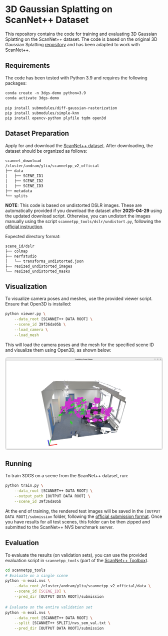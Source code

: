 # 3D Gaussian Splatting on ScanNet++ Dataset
This repository contains the code for training and evaluating 3D Gaussian Splatting on the ScanNet++ dataset. The code is based on the original 3D Gaussian Splatting [repository](https://github.com/graphdeco-inria/gaussian-splatting) and has been adapted to work with ScanNet++.

## Requirements
The code has been tested with Python 3.9 and requires the following packages:
```
conda create -n 3dgs-demo python=3.9
conda activate 3dgs-demo

pip install submodules/diff-gaussian-rasterization
pip install submodules/simple-knn
pip install opencv-python plyfile tqdm open3d
```


## Dataset Preparation
Apply for and download the [ScanNet++ dataset](https://kaldir.vc.in.tum.de/scannetpp/). After downloading, the dataset should be organized as follows:
```
scannet_download
/cluster/andram/yliu/scannetpp_v2_official
├── data
│   ├── SCENE_ID1
│   ├── SCENE_ID2
│   ├── SCENE_ID3
├── metadata
└── splits
```
**NOTE**: This code is based on undistorted DSLR images. These are automatically provided if you download the dataset after **2025-04-29** using the updated download script. Otherwise, you can undistort the images manually using the script `scannetpp_tools/dslr/undistort.py`, following the [official instruction](https://github.com/scannetpp/scannetpp?tab=readme-ov-file#undistortion-convert-fisheye-images-to-pinhole-with-opencv).

Expected directory format:
```
scene_id/dslr
├── colmap
├── nerfstudio
│   └── transforms_undistorted.json
├── resized_undistorted_images
└── resized_undistorted_masks
```

## Visualization

To visualize camera poses and meshes, use the provided viewer script. Ensure that Open3D is installed:
```sh
python viewer.py \
    --data_root [SCANNET++ DATA ROOT] \
    --scene_id 39f36da05b \
    --load_camera \
    --load_mesh
```

This will load the camera poses and the mesh for the specified scene ID and visualize them using Open3D, as shown below:

![visualization](assets/viewer_example1.png)


## Running
To train 3DGS on a scene from the ScanNet++ dataset, run:

```sh
python train.py \
    --data_root [SCANNET++ DATA ROOT] \
    --output_path [OUTPUT DATA ROOT] \
    --scene_id 39f36da05b
```

At the end of training, the rendered test images will be saved in the `[OUTPUT DATA ROOT]/submission` folder, following the [official submission format](https://kaldir.vc.in.tum.de/scannetpp/benchmark/docs). Once you have results for all test scenes, this folder can be then zipped and submitted to the ScanNet++ NVS benchmark server.


## Evaluation
To evaluate the results (on validation sets), you can use the provided evaluation script in `scannetpp_tools` (part of the [ScanNet++ Toolbox](https://github.com/scannetpp/scannetpp?tab=readme-ov-file#novel-view-synthesis-evaluation-dslr)).
```sh
cd scannetpp_tools
# Evaluate on a single scene
python -m eval.nvs \
    --data_root /cluster/andram/yliu/scannetpp_v2_official/data \
    --scene_id [SCENE_ID] \
    --pred_dir [OUTPUT DATA ROOT]/submission

# Evaluate on the entire validation set
python -m eval.nvs \
    --data_root [SCANNET++ DATA ROOT] \
    --split [SCANNET++ SPLIT]/nvs_sem_val.txt \
    --pred_dir [OUTPUT DATA ROOT]/submission
```